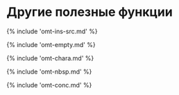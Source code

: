 # Другие полезные функции

<!-- section: insert source text -->
{% include 'omt-ins-src.md' %}

<!-- section: empty translation -->
{% include 'omt-empty.md' %}

<!-- section: character table -->
{% include 'omt-chara.md' %}

<!-- section: insert nbsp -->
{% include 'omt-nbsp.md' %}

<!-- section: run search -->
{% include 'omt-conc.md' %}
